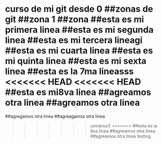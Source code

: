 curso de mi git desde 0
##zonas de git
##zona 1
##zona 
##esta es mi primera linea
##esta es mi segunda linea
##esta es mi tercera lineagi
##esta es mi cuarta linea
##esta es mi quinta linea
##esta es mi sexta linea
##esta es la 7ma lineasss
<<<<<<< HEAD
<<<<<<< HEAD
##esta es mi8va linea
##agreamos otra linea
##agreamos otra linea
=======
##agregamos otra linea
##agreagamos otra linea
>>>>>>> universo3
=======
##esta es la 8va linea
##agreamos otra linea
##agreamos otra linea
>>>>>>> testing
